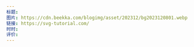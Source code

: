 ```yaml
---
标题: 
图片: https://cdn.beekka.com/blogimg/asset/202312/bg2023120801.webp
链接: https://svg-tutorial.com/
时时: 
评价:
---
```


